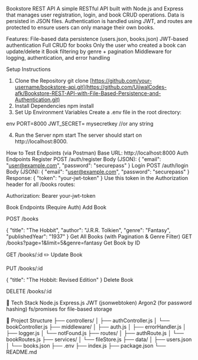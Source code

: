 
Bookstore REST API
A simple RESTful API built with Node.js and Express that manages user registration, login, and book CRUD operations. Data is persisted in JSON files. Authentication is handled using JWT, and routes are protected to ensure users can only manage their own books.

Features:
File-based data persistence (users.json, books.json)
JWT-based authentication
Full CRUD for books
Only the user who created a book can update/delete it
Book filtering by genre + pagination
Middleware for logging, authentication, and error handling

Setup Instructions
1. Clone the Repository
git clone [https://github.com/your-username/bookstore-api.git](https://github.com/UjjwalCodes-afk/Bookstore-REST-API-with-File-Based-Persistence-and-Authentication.git)
2. Install Dependencies
npm install
3. Set Up Environment Variables
Create a .env file in the root directory:

env
PORT=8000
JWT_SECRET= mysecretkey    //or any string 


4. Run the Server
npm start
The server should start on http://localhost:8000.

How to Test Endpoints (via Postman)
Base URL:
http://localhost:8000
Auth Endpoints
Register
POST /auth/register
Body (JSON):
{
  "email": "user@example.com",
  "password": "securepass"
}
Login
POST /auth/login
Body (JSON):
{
  "email": "user@example.com",
  "password": "securepass"
}
Response:
{
  "token": "your-jwt-token"
}
Use this token in the Authorization header for all /books routes:


Authorization: Bearer your-jwt-token

Book Endpoints (Require Auth)
Add Book

POST /books

{
  "title": "The Hobbit",
  "author": "J.R.R. Tolkien",
  "genre": "Fantasy",
  "publishedYear": "1937"
}
Get All Books (with Pagination & Genre Filter)
GET /books?page=1&limit=5&genre=fantasy
Get Book by ID

GET /books/:id
✏️ Update Book

PUT /books/:id

{
  "title": "The Hobbit: Revised Edition"
}
Delete Book

DELETE /books/:id

🧰 Tech Stack
Node.js
Express.js
JWT (jsonwebtoken)
Argon2 (for password hashing)
fs/promises for file-based storage

📂 Project Structure
├── controllers/
│   ├── authController.js
│   └── bookController.js
├── middleware/
│   ├── auth.js
│   ├── errorHandler.js
│   ├── logger.js
│   └── notFound.js
├── routes/
│   ├── authRoute.js
│   └── bookRoutes.js
├── services/
│   └── fileStore.js
├── data/
│   ├── users.json
│   └── books.json
├── .env
├── index.js
├── package.json
└── README.md

